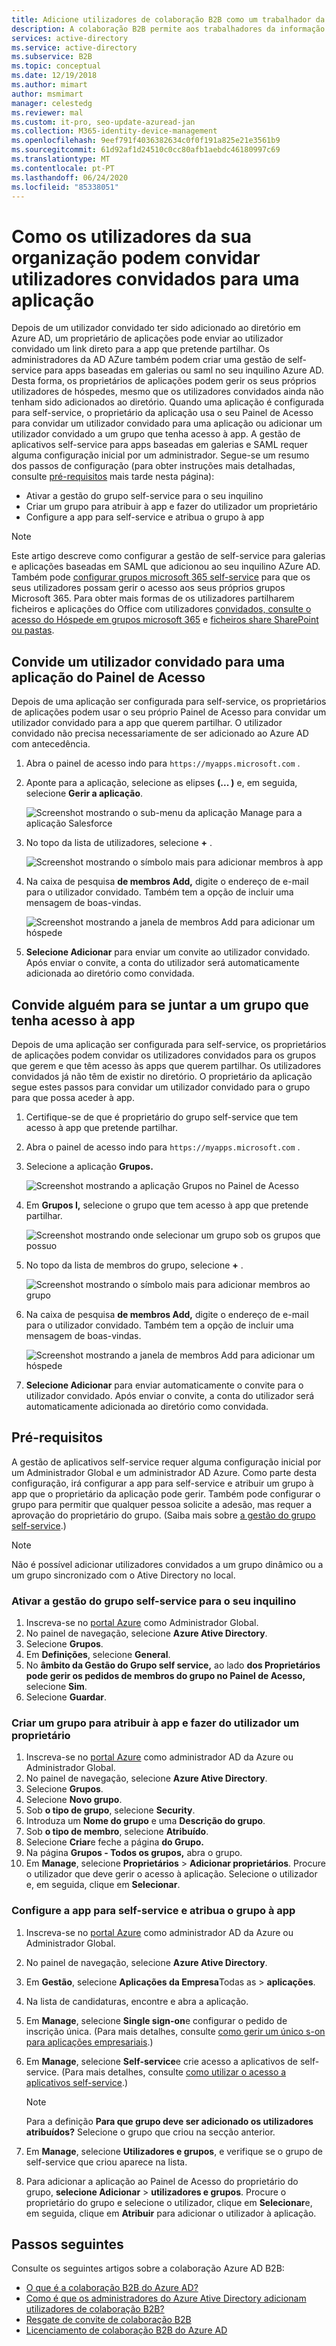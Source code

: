 ```yaml
---
title: Adicione utilizadores de colaboração B2B como um trabalhador da informação - Azure AD
description: A colaboração B2B permite aos trabalhadores da informação e proprietários de aplicações adicionar utilizadores convidados à Azure AD para acesso Microsoft Docs
services: active-directory
ms.service: active-directory
ms.subservice: B2B
ms.topic: conceptual
ms.date: 12/19/2018
ms.author: mimart
author: msmimart
manager: celestedg
ms.reviewer: mal
ms.custom: it-pro, seo-update-azuread-jan
ms.collection: M365-identity-device-management
ms.openlocfilehash: 9eef791f4036382634c0f0f191a825e21e3561b9
ms.sourcegitcommit: 61d92af1d24510c0cc80afb1aebdc46180997c69
ms.translationtype: MT
ms.contentlocale: pt-PT
ms.lasthandoff: 06/24/2020
ms.locfileid: "85338051"
---
```

# <a name="how-users-in-your-organization-can-invite-guest-users-to-an-app"></a>Como os utilizadores da sua organização podem convidar utilizadores convidados para uma aplicação

Depois de um utilizador convidado ter sido adicionado ao diretório em Azure AD, um proprietário de aplicações pode enviar ao utilizador convidado um link direto para a app que pretende partilhar. Os administradores da AD AZure também podem criar uma gestão de self-service para apps baseadas em galerias ou saml no seu inquilino Azure AD. Desta forma, os proprietários de aplicações podem gerir os seus próprios utilizadores de hóspedes, mesmo que os utilizadores convidados ainda não tenham sido adicionados ao diretório. Quando uma aplicação é configurada para self-service, o proprietário da aplicação usa o seu Painel de Acesso para convidar um utilizador convidado para uma aplicação ou adicionar um utilizador convidado a um grupo que tenha acesso à app. A gestão de aplicativos self-service para apps baseadas em galerias e SAML requer alguma configuração inicial por um administrador. Segue-se um resumo dos passos de configuração (para obter instruções mais detalhadas, consulte [pré-requisitos](#prerequisites) mais tarde nesta página):

 - Ativar a gestão do grupo self-service para o seu inquilino
 - Criar um grupo para atribuir à app e fazer do utilizador um proprietário
 - Configure a app para self-service e atribua o grupo à app

> [!NOTE]
> Este artigo descreve como configurar a gestão de self-service para galerias e aplicações baseadas em SAML que adicionou ao seu inquilino AZure AD. Também pode [configurar grupos microsoft 365 self-service](https://docs.microsoft.com/azure/active-directory/users-groups-roles/groups-self-service-management) para que os seus utilizadores possam gerir o acesso aos seus próprios grupos Microsoft 365. Para obter mais formas de os utilizadores partilharem ficheiros e aplicações do Office com utilizadores [convidados, consulte o acesso do Hóspede em grupos microsoft 365](https://support.office.com/article/guest-access-in-office-365-groups-bfc7a840-868f-4fd6-a390-f347bf51aff6) e [ficheiros share SharePoint ou pastas](https://support.office.com/article/share-sharepoint-files-or-folders-1fe37332-0f9a-4719-970e-d2578da4941c).

## <a name="invite-a-guest-user-to-an-app-from-the-access-panel"></a>Convide um utilizador convidado para uma aplicação do Painel de Acesso

Depois de uma aplicação ser configurada para self-service, os proprietários de aplicações podem usar o seu próprio Painel de Acesso para convidar um utilizador convidado para a app que querem partilhar. O utilizador convidado não precisa necessariamente de ser adicionado ao Azure AD com antecedência. 

1. Abra o painel de acesso indo para `https://myapps.microsoft.com` .
2. Aponte para a aplicação, selecione as elipses **(... )** e, em seguida, selecione **Gerir a aplicação**.
 
   ![Screenshot mostrando o sub-menu da aplicação Manage para a aplicação Salesforce](media/add-users-iw/access-panel-manage-app.png)
 
3. No topo da lista de utilizadores, selecione **+** .
   
   ![Screenshot mostrando o símbolo mais para adicionar membros à app](media/add-users-iw/access-panel-manage-app-add-user.png)
   
4. Na caixa de pesquisa **de membros Add,** digite o endereço de e-mail para o utilizador convidado. Também tem a opção de incluir uma mensagem de boas-vindas.
   
   ![Screenshot mostrando a janela de membros Add para adicionar um hóspede](media/add-users-iw/access-panel-invitation.png)
   
5. **Selecione Adicionar** para enviar um convite ao utilizador convidado. Após enviar o convite, a conta do utilizador será automaticamente adicionada ao diretório como convidada.

## <a name="invite-someone-to-join-a-group-that-has-access-to-the-app"></a>Convide alguém para se juntar a um grupo que tenha acesso à app
Depois de uma aplicação ser configurada para self-service, os proprietários de aplicações podem convidar os utilizadores convidados para os grupos que gerem e que têm acesso às apps que querem partilhar. Os utilizadores convidados já não têm de existir no diretório. O proprietário da aplicação segue estes passos para convidar um utilizador convidado para o grupo para que possa aceder à app.

1. Certifique-se de que é proprietário do grupo self-service que tem acesso à app que pretende partilhar.
2. Abra o painel de acesso indo para `https://myapps.microsoft.com` .
3. Selecione a aplicação **Grupos.**
   
   ![Screenshot mostrando a aplicação Grupos no Painel de Acesso](media/add-users-iw/access-panel-groups.png)
   
4. Em **Grupos I,** selecione o grupo que tem acesso à app que pretende partilhar.
   
   ![Screenshot mostrando onde selecionar um grupo sob os grupos que possuo](media/add-users-iw/access-panel-groups-i-own.png)
   
5. No topo da lista de membros do grupo, selecione **+** .
   
   ![Screenshot mostrando o símbolo mais para adicionar membros ao grupo](media/add-users-iw/access-panel-groups-add-member.png)
   
6. Na caixa de pesquisa **de membros Add,** digite o endereço de e-mail para o utilizador convidado. Também tem a opção de incluir uma mensagem de boas-vindas.
   
   ![Screenshot mostrando a janela de membros Add para adicionar um hóspede](media/add-users-iw/access-panel-invitation.png)
   
7. **Selecione Adicionar** para enviar automaticamente o convite para o utilizador convidado. Após enviar o convite, a conta do utilizador será automaticamente adicionada ao diretório como convidada.


## <a name="prerequisites"></a>Pré-requisitos

A gestão de aplicativos self-service requer alguma configuração inicial por um Administrador Global e um administrador AD Azure. Como parte desta configuração, irá configurar a app para self-service e atribuir um grupo à app que o proprietário da aplicação pode gerir. Também pode configurar o grupo para permitir que qualquer pessoa solicite a adesão, mas requer a aprovação do proprietário do grupo. (Saiba mais sobre [a gestão do grupo self-service](https://docs.microsoft.com/azure/active-directory/users-groups-roles/groups-self-service-management).) 

> [!NOTE]
> Não é possível adicionar utilizadores convidados a um grupo dinâmico ou a um grupo sincronizado com o Ative Directory no local.

### <a name="enable-self-service-group-management-for-your-tenant"></a>Ativar a gestão do grupo self-service para o seu inquilino
1. Inscreva-se no [portal Azure](https://portal.azure.com) como Administrador Global.
2. No painel de navegação, selecione **Azure Ative Directory**.
3. Selecione **Grupos**.
4. Em **Definições**, selecione **General**.
5. No **âmbito da Gestão do Grupo self service,** ao lado **dos Proprietários pode gerir os pedidos de membros do grupo no Painel de Acesso,** selecione **Sim**.
6. Selecione **Guardar**.

### <a name="create-a-group-to-assign-to-the-app-and-make-the-user-an-owner"></a>Criar um grupo para atribuir à app e fazer do utilizador um proprietário
1. Inscreva-se no [portal Azure](https://portal.azure.com) como administrador AD da Azure ou Administrador Global.
2. No painel de navegação, selecione **Azure Ative Directory**.
3. Selecione **Grupos**.
4. Selecione **Novo grupo**.
5. Sob **o tipo de grupo**, selecione **Security**.
6. Introduza um **Nome do grupo** e uma **Descrição do grupo**.
7. Sob **o tipo de membro**, selecione **Atribuído**.
8. Selecione **Criar**e feche a página **do Grupo.**
9. Na página **Grupos - Todos os grupos,** abra o grupo. 
10. Em **Manage**, selecione **Proprietários**  >  **Adicionar proprietários**. Procure o utilizador que deve gerir o acesso à aplicação. Selecione o utilizador e, em seguida, clique em **Selecionar**.

### <a name="configure-the-app-for-self-service-and-assign-the-group-to-the-app"></a>Configure a app para self-service e atribua o grupo à app
1. Inscreva-se no [portal Azure](https://portal.azure.com) como administrador AD da Azure ou Administrador Global.
2. No painel de navegação, selecione **Azure Ative Directory**.
3. Em **Gestão**, selecione **Aplicações da Empresa**Todas as  >  **aplicações**.
4. Na lista de candidaturas, encontre e abra a aplicação.
5. Em **Manage**, selecione **Single sign-on**e configurar o pedido de inscrição única. (Para mais detalhes, consulte [como gerir um único s-on para aplicações empresariais](https://docs.microsoft.com/azure/active-directory/manage-apps/configure-single-sign-on-non-gallery-applications).)
6. Em **Manage**, selecione **Self-service**e crie acesso a aplicativos de self-service. (Para mais detalhes, consulte [como utilizar o acesso a aplicativos self-service](https://docs.microsoft.com/azure/active-directory/application-access-panel-self-service-applications-how-to).) 

    > [!NOTE]
    > Para a definição **Para que grupo deve ser adicionado os utilizadores atribuídos?** Selecione o grupo que criou na secção anterior.
7. Em **Manage**, selecione **Utilizadores e grupos**, e verifique se o grupo de self-service que criou aparece na lista.
8. Para adicionar a aplicação ao Painel de Acesso do proprietário do grupo, **selecione Adicionar**  >  **utilizadores e grupos**. Procure o proprietário do grupo e selecione o utilizador, clique em **Selecionar**e, em seguida, clique em **Atribuir** para adicionar o utilizador à aplicação.

## <a name="next-steps"></a>Passos seguintes

Consulte os seguintes artigos sobre a colaboração Azure AD B2B:

- [O que é a colaboração B2B do Azure AD?](what-is-b2b.md)
- [Como é que os administradores do Azure Ative Directory adicionam utilizadores de colaboração B2B?](add-users-administrator.md)
- [Resgate de convite de colaboração B2B](redemption-experience.md)
- [Licenciamento de colaboração B2B do Azure AD](licensing-guidance.md)
